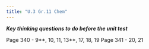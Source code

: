 ```yaml
---
title: "U.3 Gr.11 Chem"
---
```

***Key thinking questions to do before the unit test***

Page 340 - 9**, 10, 11, 13**, 17, 18, 19
Page 341 - 20, 21
